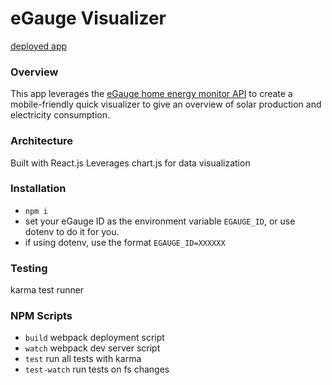 # eGauge Visualizer

[deployed app](http://react-solar.herokuapp.com/)


### Overview

This app leverages the [eGauge home energy monitor API](https://www.egauge.net/docs/egauge-xml-api.pdf) to create a mobile-friendly quick visualizer to give an overview of solar production and electricity consumption.


### Architecture
Built with React.js
Leverages chart.js for data visualization

### Installation
* ```npm i```
* set your eGauge ID as the environment variable ```EGAUGE_ID```, or use dotenv to do it for you.
* if using dotenv, use the format ```EGAUGE_ID=XXXXXX```


### Testing
karma test runner


### NPM Scripts
* ```build``` webpack deployment script
* ```watch``` webpack dev server script
* ```test``` run all tests with karma
* ```test-watch``` run tests on fs changes

